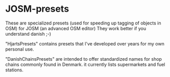 # JOSM-presets

These are specialized presets (used for speeding up tagging of objects in OSM) for JOSM (an advanced OSM editor)
They work better if you understand danish ;-)

"HjartsPresets" contains presets that I've developed over years for my own personal use.

"DanishChainsPresets" are intended to offer standardized names for shop chains commonly found in Denmark.
  it currently lists supermarkets and fuel stations.
